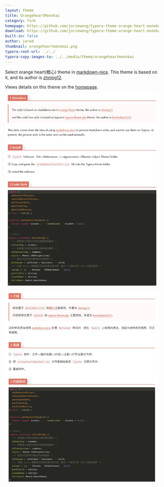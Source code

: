 ```yaml
---
layout: theme
title: OrangeheartMonokai
category: fork
homepage: https://github.com/joriewong/typora-theme-orange-heart-monokai
download: https://github.com/joriewong/typora-theme-orange-heart-monokai
built-in: false
author: jared
thumbnail: orangeheartmonokai.png
typora-root-url: ../../
typora-copy-images-to: ../../media/theme/orangeheartmonokai
---
```


Select orange heart(橙心) theme in [markdown-nice](https://mdnice.com/). This theme is based on it, and its author is [zhning12](https://github.com/zhning12).

Views details on this theme on the [homepage](https://github.com/joriewong/typora-theme-orange-heart-monokai).

![english](/media/theme/orangeheartmonokai/en.jpg)

![chinese](/media/theme/orangeheartmonokai/zh.jpg)
